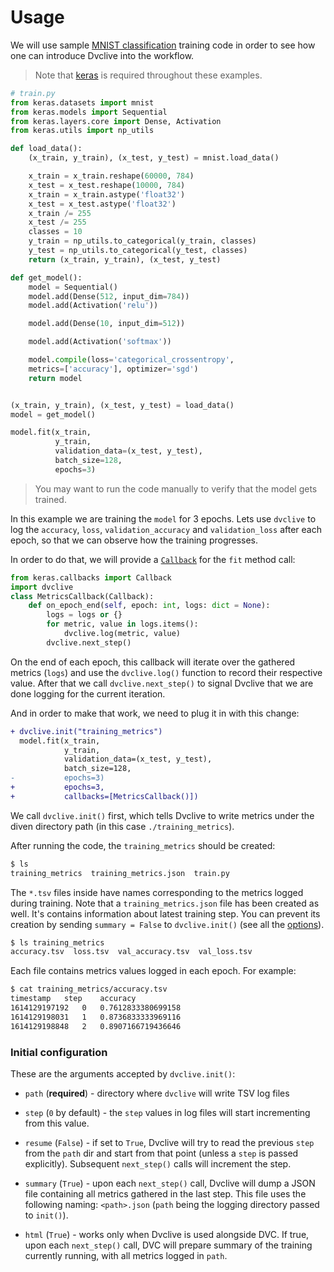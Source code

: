 # Usage

We will use sample [MNIST classification](http://yann.lecun.com/exdb/mnist/)
training code in order to see how one can introduce Dvclive into the workflow.

> Note that [keras](https://keras.io/about/#installation-amp-compatibility) is
> required throughout these examples.

```python
# train.py
from keras.datasets import mnist
from keras.models import Sequential
from keras.layers.core import Dense, Activation
from keras.utils import np_utils

def load_data():
    (x_train, y_train), (x_test, y_test) = mnist.load_data()

    x_train = x_train.reshape(60000, 784)
    x_test = x_test.reshape(10000, 784)
    x_train = x_train.astype('float32')
    x_test = x_test.astype('float32')
    x_train /= 255
    x_test /= 255
    classes = 10
    y_train = np_utils.to_categorical(y_train, classes)
    y_test = np_utils.to_categorical(y_test, classes)
    return (x_train, y_train), (x_test, y_test)

def get_model():
    model = Sequential()
    model.add(Dense(512, input_dim=784))
    model.add(Activation('relu'))

    model.add(Dense(10, input_dim=512))

    model.add(Activation('softmax'))

    model.compile(loss='categorical_crossentropy',
    metrics=['accuracy'], optimizer='sgd')
    return model


(x_train, y_train), (x_test, y_test) = load_data()
model = get_model()

model.fit(x_train,
          y_train,
          validation_data=(x_test, y_test),
          batch_size=128,
          epochs=3)
```

> You may want to run the code manually to verify that the model gets trained.

In this example we are training the `model` for 3 epochs. Lets use `dvclive` to
log the `accuracy`, `loss`, `validation_accuracy` and `validation_loss` after
each epoch, so that we can observe how the training progresses.

In order to do that, we will provide a
[`Callback`](https://keras.io/api/callbacks/) for the `fit` method call:

```python
from keras.callbacks import Callback
import dvclive
class MetricsCallback(Callback):
    def on_epoch_end(self, epoch: int, logs: dict = None):
        logs = logs or {}
        for metric, value in logs.items():
            dvclive.log(metric, value)
        dvclive.next_step()
```

On the end of each epoch, this callback will iterate over the gathered metrics
(`logs`) and use the `dvclive.log()` function to record their respective value.
After that we call `dvclive.next_step()` to signal Dvclive that we are done
logging for the current iteration.

And in order to make that work, we need to plug it in with this change:

```diff
+ dvclive.init("training_metrics")
  model.fit(x_train,
            y_train,
            validation_data=(x_test, y_test),
            batch_size=128,
-           epochs=3)
+           epochs=3,
+           callbacks=[MetricsCallback()])
```

We call `dvclive.init()` first, which tells Dvclive to write metrics under the
diven directory path (in this case `./training_metrics`).

After running the code, the `training_metrics` should be created:

```bash
$ ls
training_metrics  training_metrics.json  train.py
```

The `*.tsv` files inside have names corresponding to the metrics logged during
training. Note that a `training_metrics.json` file has been created as well.
It's contains information about latest training step. You can prevent its
creation by sending `summary = False` to `dvclive.init()` (see all the
[options](#initial-configuration)).

```bash
$ ls training_metrics
accuracy.tsv  loss.tsv  val_accuracy.tsv  val_loss.tsv
```

Each file contains metrics values logged in each epoch. For example:

```bash
$ cat training_metrics/accuracy.tsv
timestamp	step	accuracy
1614129197192	0	0.7612833380699158
1614129198031	1	0.8736833333969116
1614129198848	2	0.8907166719436646
```

### Initial configuration

These are the arguments accepted by `dvclive.init()`:

- `path` (**required**) - directory where `dvclive` will write TSV log files

- `step` (`0` by default) - the `step` values in log files will start
  incrementing from this value.

- `resume` (`False`) - if set to `True`, Dvclive will try to read the previous
  `step` from the `path` dir and start from that point (unless a `step` is
  passed explicitly). Subsequent `next_step()` calls will increment the step.

- `summary` (`True`) - upon each `next_step()` call, Dvclive will dump a JSON
  file containing all metrics gathered in the last step. This file uses the
  following naming: `<path>.json` (`path` being the logging directory passed to
  `init()`).

- `html` (`True`) - works only when Dvclive is used alongside DVC. If true, upon
  each `next_step()` call, DVC will prepare summary of the training currently
  running, with all metrics logged in `path`.

